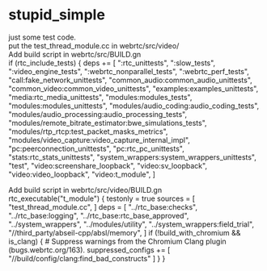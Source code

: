 # stupid_simple
just some test code.  
put the test_thread_module.cc in webrtc/src/video/   
Add build script in webrtc/src/BUILD.gn  
    if (rtc_include_tests) {
      deps += [
        ":rtc_unittests",
        ":slow_tests",
        ":video_engine_tests",
        ":webrtc_nonparallel_tests",
        ":webrtc_perf_tests",
        "call:fake_network_unittests",
        "common_audio:common_audio_unittests",
        "common_video:common_video_unittests",
        "examples:examples_unittests",
        "media:rtc_media_unittests",
        "modules:modules_tests",
        "modules:modules_unittests",
        "modules/audio_coding:audio_coding_tests",
        "modules/audio_processing:audio_processing_tests",
        "modules/remote_bitrate_estimator:bwe_simulations_tests",
        "modules/rtp_rtcp:test_packet_masks_metrics",
        "modules/video_capture:video_capture_internal_impl",
        "pc:peerconnection_unittests",
        "pc:rtc_pc_unittests",
        "stats:rtc_stats_unittests",
        "system_wrappers:system_wrappers_unittests",
        "test",
        "video:screenshare_loopback",
        "video:sv_loopback",
        "video:video_loopback",
        "video:t_module",
      ]  

Add  build script in webrtc/src/video/BUILD.gn  
  rtc_executable("t_module") {
    testonly = true
    sources = [
      "test_thread_module.cc",
    ]
    deps = [
      "../rtc_base:checks",
      "../rtc_base:logging",
      "../rtc_base:rtc_base_approved",
      "../system_wrappers",
      "../modules/utility",
      "../system_wrappers:field_trial",
      "//third_party/abseil-cpp/absl/memory",
    ]
    if (!build_with_chromium && is_clang) {
      # Suppress warnings from the Chromium Clang plugin (bugs.webrtc.org/163).
      suppressed_configs += [ "//build/config/clang:find_bad_constructs" ]
    }
  }  
